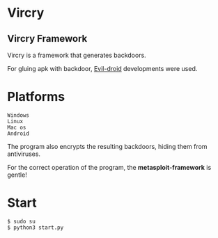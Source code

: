 # Vircry
## Vircry Framework
Vircry is a framework that generates backdoors.

For gluing apk with backdoor, [Evil-droid]('https://github.com/M4sc3r4n0/Evil-Droid?ysclid=l9190eapcc614065703') developments were used.

# Platforms
```
Windows
Linux
Mac os
Android
```
The program also encrypts the resulting backdoors, hiding them from antiviruses.

For the correct operation of the program, the __metasploit-framework__ is gentle!

# Start

```
$ sudo su
$ python3 start.py
```